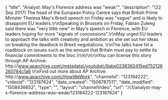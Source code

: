 {
    "title": "Analyst: May's Florence address was \"weak\"",
    "description": "(22 Sep 2017) The head of the European Policy Centre says that British Prime Minister Theresa May's Brexit speech on Friday was \"vague\" and is likely to disappoint EU leaders.\r\nSpeaking in Brussels on Friday, Fabian Zuleeg said there was \"very little new\" in May's speech in Florence, with EU leaders hoping for more \"signals of concessions\".\r\nMay urged EU leaders to approach the talks with creativity and ambition as she set out her ideas on breaking the deadlock in Brexit negotiations. \r\nThe talks have hit a roadblock on issues such as the amount that Britain must pay to settle its financial commitments to the bloc.\r\n\r\n\r\nYou can license this story through AP Archive: http:\/\/www.aparchive.com\/metadata\/youtube\/9abe0238382415ed752126260784c1a6 \r\nFind out more about AP Archive: http:\/\/www.aparchive.com\/HowWeWork",
    "channelid": "123184222",
    "videoid": "123187624",
    "date_created": "1506787511",
    "date_modified": "1508436652",
    "type": "",
    "layout": "channelVideo",
    "url": "\/c1\/analyst-may-s-florence-address-was-weak\/123184222-123187624"
}